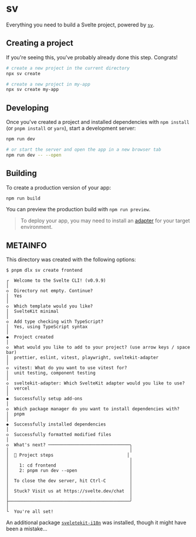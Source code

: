# sv

Everything you need to build a Svelte project, powered by [`sv`](https://github.com/sveltejs/cli).

## Creating a project

If you're seeing this, you've probably already done this step. Congrats!

```sh
# create a new project in the current directory
npx sv create

# create a new project in my-app
npx sv create my-app
```

## Developing

Once you've created a project and installed dependencies with `npm install` (or `pnpm install` or `yarn`), start a development server:

```sh
npm run dev

# or start the server and open the app in a new browser tab
npm run dev -- --open
```

## Building

To create a production version of your app:

```sh
npm run build
```

You can preview the production build with `npm run preview`.

> To deploy your app, you may need to install an [adapter](https://svelte.dev/docs/kit/adapters) for your target environment.

## METAINFO

This directory was created with the following options:

```
$ pnpm dlx sv create frontend

┌  Welcome to the Svelte CLI! (v0.9.9)
│
◇  Directory not empty. Continue?
│  Yes
│
◇  Which template would you like?
│  SvelteKit minimal
│
◇  Add type checking with TypeScript?
│  Yes, using TypeScript syntax
│
◆  Project created
│
◇  What would you like to add to your project? (use arrow keys / space bar)
│  prettier, eslint, vitest, playwright, sveltekit-adapter
│
◇  vitest: What do you want to use vitest for?
│  unit testing, component testing
│
◇  sveltekit-adapter: Which SvelteKit adapter would you like to use?
│  vercel
│
◆  Successfully setup add-ons
│
◇  Which package manager do you want to install dependencies with?
│  pnpm
│
◆  Successfully installed dependencies
│
◇  Successfully formatted modified files
│
◇  What's next? ───────────────────────────────╮
│                                              │
│  📁 Project steps                            │
│                                              │
│    1: cd frontend                            │
│    2: pnpm run dev --open                    │
│                                              │
│  To close the dev server, hit Ctrl-C         │
│                                              │
│  Stuck? Visit us at https://svelte.dev/chat  │
│                                              │
├──────────────────────────────────────────────╯
│
└  You're all set!
```

An additional package [`sveletekit-i18n`](https://github.com/sveltekit-i18n/lib) was installed,
though it might have been a mistake...
